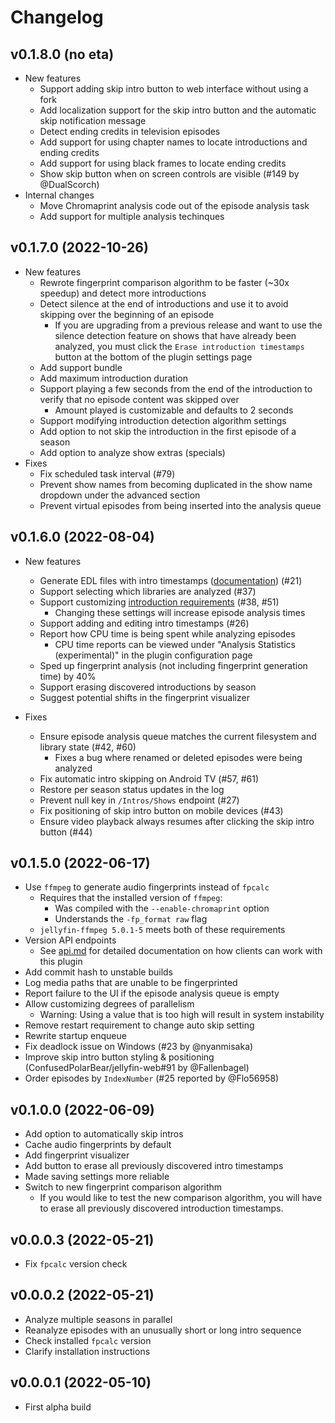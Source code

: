 # Changelog

## v0.1.8.0 (no eta)
* New features
  * Support adding skip intro button to web interface without using a fork
  * Add localization support for the skip intro button and the automatic skip notification message
  * Detect ending credits in television episodes
  * Add support for using chapter names to locate introductions and ending credits
  * Add support for using black frames to locate ending credits
  * Show skip button when on screen controls are visible (#149 by @DualScorch)
* Internal changes
  * Move Chromaprint analysis code out of the episode analysis task
  * Add support for multiple analysis techinques

## v0.1.7.0 (2022-10-26)
* New features
  * Rewrote fingerprint comparison algorithm to be faster (~30x speedup) and detect more introductions
  * Detect silence at the end of introductions and use it to avoid skipping over the beginning of an episode
    * If you are upgrading from a previous release and want to use the silence detection feature on shows that have already been analyzed, you must click the `Erase introduction timestamps` button at the bottom of the plugin settings page
  * Add support bundle
  * Add maximum introduction duration
  * Support playing a few seconds from the end of the introduction to verify that no episode content was skipped over
    * Amount played is customizable and defaults to 2 seconds
  * Support modifying introduction detection algorithm settings
  * Add option to not skip the introduction in the first episode of a season
  * Add option to analyze show extras (specials)
* Fixes
  * Fix scheduled task interval (#79)
  * Prevent show names from becoming duplicated in the show name dropdown under the advanced section
  * Prevent virtual episodes from being inserted into the analysis queue

## v0.1.6.0 (2022-08-04)
* New features
  * Generate EDL files with intro timestamps ([documentation](docs/edl.md)) (#21)
  * Support selecting which libraries are analyzed (#37)
  * Support customizing [introduction requirements](README.md#introduction-requirements) (#38, #51)
    * Changing these settings will increase episode analysis times
  * Support adding and editing intro timestamps (#26)
  * Report how CPU time is being spent while analyzing episodes
    * CPU time reports can be viewed under "Analysis Statistics (experimental)" in the plugin configuration page
  * Sped up fingerprint analysis (not including fingerprint generation time) by 40%
  * Support erasing discovered introductions by season
  * Suggest potential shifts in the fingerprint visualizer

* Fixes
  * Ensure episode analysis queue matches the current filesystem and library state (#42, #60)
    * Fixes a bug where renamed or deleted episodes were being analyzed
  * Fix automatic intro skipping on Android TV (#57, #61)
  * Restore per season status updates in the log
  * Prevent null key in `/Intros/Shows` endpoint (#27)
  * Fix positioning of skip intro button on mobile devices (#43)
  * Ensure video playback always resumes after clicking the skip intro button (#44)

## v0.1.5.0 (2022-06-17)
* Use `ffmpeg` to generate audio fingerprints instead of `fpcalc`
  * Requires that the installed version of `ffmpeg`:
    * Was compiled with the `--enable-chromaprint` option
    * Understands the `-fp_format raw` flag
  * `jellyfin-ffmpeg 5.0.1-5` meets both of these requirements
* Version API endpoints
  * See [api.md](docs/api.md) for detailed documentation on how clients can work with this plugin
* Add commit hash to unstable builds
* Log media paths that are unable to be fingerprinted
* Report failure to the UI if the episode analysis queue is empty
* Allow customizing degrees of parallelism
  * Warning: Using a value that is too high will result in system instability
* Remove restart requirement to change auto skip setting
* Rewrite startup enqueue
* Fix deadlock issue on Windows (#23 by @nyanmisaka)
* Improve skip intro button styling & positioning (ConfusedPolarBear/jellyfin-web#91 by @Fallenbagel)
* Order episodes by `IndexNumber` (#25 reported by @Flo56958)


## v0.1.0.0 (2022-06-09)
* Add option to automatically skip intros
* Cache audio fingerprints by default
* Add fingerprint visualizer
* Add button to erase all previously discovered intro timestamps
* Made saving settings more reliable
* Switch to new fingerprint comparison algorithm
  * If you would like to test the new comparison algorithm, you will have to erase all previously discovered introduction timestamps.

## v0.0.0.3 (2022-05-21)
* Fix `fpcalc` version check

## v0.0.0.2 (2022-05-21)
* Analyze multiple seasons in parallel
* Reanalyze episodes with an unusually short or long intro sequence
* Check installed `fpcalc` version
* Clarify installation instructions

## v0.0.0.1 (2022-05-10)
* First alpha build
